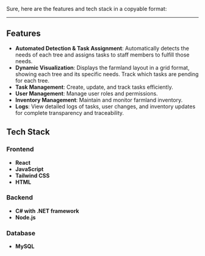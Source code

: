 Sure, here are the features and tech stack in a copyable format:

---

## Features

- **Automated Detection & Task Assignment**: Automatically detects the needs of each tree and assigns tasks to staff members to fulfill those needs.
- **Dynamic Visualization**: Displays the farmland layout in a grid format, showing each tree and its specific needs. Track which tasks are pending for each tree.
- **Task Management**: Create, update, and track tasks efficiently.
- **User Management**: Manage user roles and permissions.
- **Inventory Management**: Maintain and monitor farmland inventory.
- **Logs**: View detailed logs of tasks, user changes, and inventory updates for complete transparency and traceability.

## Tech Stack

### Frontend
- **React**
- **JavaScript**
- **Tailwind CSS**
- **HTML**

### Backend
- **C# with .NET framework**
- **Node.js**

### Database
- **MySQL**
